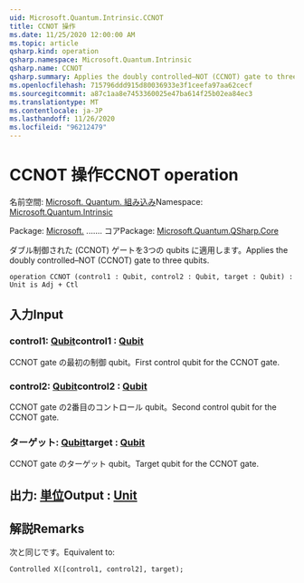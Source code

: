 ```yaml
---
uid: Microsoft.Quantum.Intrinsic.CCNOT
title: CCNOT 操作
ms.date: 11/25/2020 12:00:00 AM
ms.topic: article
qsharp.kind: operation
qsharp.namespace: Microsoft.Quantum.Intrinsic
qsharp.name: CCNOT
qsharp.summary: Applies the doubly controlled–NOT (CCNOT) gate to three qubits.
ms.openlocfilehash: 715796ddd915d80036933e3f1ceefa97aa62cecf
ms.sourcegitcommit: a87c1aa8e7453360025e47ba614f25b02ea84ec3
ms.translationtype: MT
ms.contentlocale: ja-JP
ms.lasthandoff: 11/26/2020
ms.locfileid: "96212479"
---
```

# <a name="ccnot-operation"></a><span data-ttu-id="17ecd-102">CCNOT 操作</span><span class="sxs-lookup"><span data-stu-id="17ecd-102">CCNOT operation</span></span>

<span data-ttu-id="17ecd-103">名前空間: [Microsoft. Quantum. 組み込み](xref:Microsoft.Quantum.Intrinsic)</span><span class="sxs-lookup"><span data-stu-id="17ecd-103">Namespace: [Microsoft.Quantum.Intrinsic](xref:Microsoft.Quantum.Intrinsic)</span></span>

<span data-ttu-id="17ecd-104">Package: [Microsoft.](https://nuget.org/packages/Microsoft.Quantum.QSharp.Core) ....... コア</span><span class="sxs-lookup"><span data-stu-id="17ecd-104">Package: [Microsoft.Quantum.QSharp.Core](https://nuget.org/packages/Microsoft.Quantum.QSharp.Core)</span></span>


<span data-ttu-id="17ecd-105">ダブル制御された (CCNOT) ゲートを3つの qubits に適用します。</span><span class="sxs-lookup"><span data-stu-id="17ecd-105">Applies the doubly controlled–NOT (CCNOT) gate to three qubits.</span></span>

```qsharp
operation CCNOT (control1 : Qubit, control2 : Qubit, target : Qubit) : Unit is Adj + Ctl
```


## <a name="input"></a><span data-ttu-id="17ecd-106">入力</span><span class="sxs-lookup"><span data-stu-id="17ecd-106">Input</span></span>

### <a name="control1--qubit"></a><span data-ttu-id="17ecd-107">control1: [Qubit](xref:microsoft.quantum.lang-ref.qubit)</span><span class="sxs-lookup"><span data-stu-id="17ecd-107">control1 : [Qubit](xref:microsoft.quantum.lang-ref.qubit)</span></span>

<span data-ttu-id="17ecd-108">CCNOT gate の最初の制御 qubit。</span><span class="sxs-lookup"><span data-stu-id="17ecd-108">First control qubit for the CCNOT gate.</span></span>


### <a name="control2--qubit"></a><span data-ttu-id="17ecd-109">control2: [Qubit](xref:microsoft.quantum.lang-ref.qubit)</span><span class="sxs-lookup"><span data-stu-id="17ecd-109">control2 : [Qubit](xref:microsoft.quantum.lang-ref.qubit)</span></span>

<span data-ttu-id="17ecd-110">CCNOT gate の2番目のコントロール qubit。</span><span class="sxs-lookup"><span data-stu-id="17ecd-110">Second control qubit for the CCNOT gate.</span></span>


### <a name="target--qubit"></a><span data-ttu-id="17ecd-111">ターゲット: [Qubit](xref:microsoft.quantum.lang-ref.qubit)</span><span class="sxs-lookup"><span data-stu-id="17ecd-111">target : [Qubit](xref:microsoft.quantum.lang-ref.qubit)</span></span>

<span data-ttu-id="17ecd-112">CCNOT gate のターゲット qubit。</span><span class="sxs-lookup"><span data-stu-id="17ecd-112">Target qubit for the CCNOT gate.</span></span>



## <a name="output--unit"></a><span data-ttu-id="17ecd-113">出力: [単位](xref:microsoft.quantum.lang-ref.unit)</span><span class="sxs-lookup"><span data-stu-id="17ecd-113">Output : [Unit](xref:microsoft.quantum.lang-ref.unit)</span></span>



## <a name="remarks"></a><span data-ttu-id="17ecd-114">解説</span><span class="sxs-lookup"><span data-stu-id="17ecd-114">Remarks</span></span>

<span data-ttu-id="17ecd-115">次と同じです。</span><span class="sxs-lookup"><span data-stu-id="17ecd-115">Equivalent to:</span></span>

```qsharp
Controlled X([control1, control2], target);
```